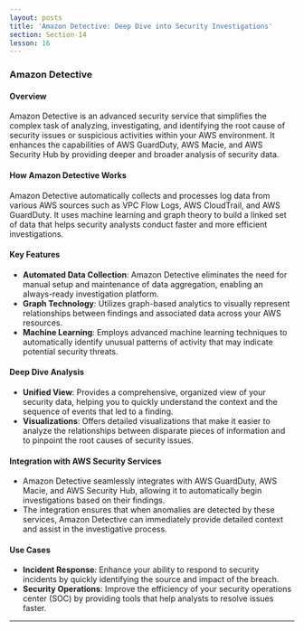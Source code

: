 ```yaml
---
layout: posts
title: 'Amazon Detective: Deep Dive into Security Investigations'
section: Section-14
lesson: 16
---
```


### Amazon Detective

#### Overview

Amazon Detective is an advanced security service that simplifies the complex task of analyzing, investigating, and identifying the root cause of security issues or suspicious activities within your AWS environment. It enhances the capabilities of AWS GuardDuty, AWS Macie, and AWS Security Hub by providing deeper and broader analysis of security data.

<!-- pagebreak -->

#### How Amazon Detective Works

Amazon Detective automatically collects and processes log data from various AWS sources such as VPC Flow Logs, AWS CloudTrail, and AWS GuardDuty. It uses machine learning and graph theory to build a linked set of data that helps security analysts conduct faster and more efficient investigations.

<!-- pagebreak -->

#### Key Features

- **Automated Data Collection**: Amazon Detective eliminates the need for manual setup and maintenance of data aggregation, enabling an always-ready investigation platform.
- **Graph Technology**: Utilizes graph-based analytics to visually represent relationships between findings and associated data across your AWS resources.
- **Machine Learning**: Employs advanced machine learning techniques to automatically identify unusual patterns of activity that may indicate potential security threats.
<!-- pagebreak -->

#### Deep Dive Analysis

- **Unified View**: Provides a comprehensive, organized view of your security data, helping you to quickly understand the context and the sequence of events that led to a finding.
- **Visualizations**: Offers detailed visualizations that make it easier to analyze the relationships between disparate pieces of information and to pinpoint the root causes of security issues.
<!-- pagebreak -->

#### Integration with AWS Security Services

- Amazon Detective seamlessly integrates with AWS GuardDuty, AWS Macie, and AWS Security Hub, allowing it to automatically begin investigations based on their findings.
- The integration ensures that when anomalies are detected by these services, Amazon Detective can immediately provide detailed context and assist in the investigative process.
<!-- pagebreak -->

#### Use Cases

- **Incident Response**: Enhance your ability to respond to security incidents by quickly identifying the source and impact of the breach.
- **Security Operations**: Improve the efficiency of your security operations center (SOC) by providing tools that help analysts to resolve issues faster.

---

